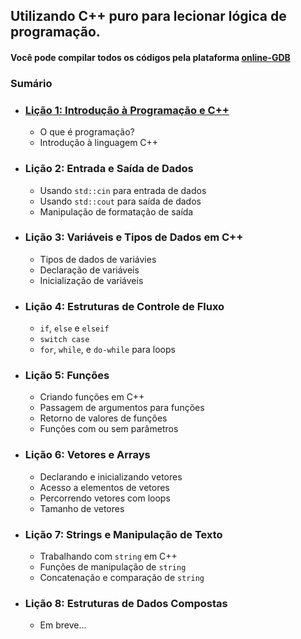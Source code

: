 ## Utilizando C++ puro para lecionar lógica de programação.

#### Você pode compilar todos os códigos pela plataforma [online-GDB](https://www.onlinegdb.com/)

### Sumário 

- ### [Lição 1: Introdução à Programação e C++](https://github.com/ThiagoSousa81/Basico-de-CPP/blob/main/Aula1.md#li%C3%A7%C3%A3o-1-introdu%C3%A7%C3%A3o-%C3%A0-programa%C3%A7%C3%A3o-e-c)
    - O que é programação?
    - Introdução à linguagem C++

- ### Lição 2: Entrada e Saída de Dados

    - Usando ```std::cin``` para entrada de dados
    - Usando ```std::cout``` para saída de dados
    - Manipulação de formatação de saída

- ### Lição 3: Variáveis e Tipos de Dados em C++

    - Tipos de dados de variávies
    - Declaração de variáveis
    - Inicialização de variáveis

- ### Lição 4: Estruturas de Controle de Fluxo

    - ```if```, ```else``` e ```elseif```
    - ```switch case```
    - ```for```, ```while```, e ```do-while``` para loops

- ### Lição 5: Funções

    - Criando funções em C++
    - Passagem de argumentos para funções
    - Retorno de valores de funções
    - Funções com ou sem parâmetros

- ### Lição 6: Vetores e Arrays

    - Declarando e inicializando vetores
    - Acesso a elementos de vetores
    - Percorrendo vetores com loops
    - Tamanho de vetores

- ### Lição 7: Strings e Manipulação de Texto

    - Trabalhando com ```string``` em C++
    - Funções de manipulação de ```string```
    - Concatenação e comparação de ```string```

- ### Lição 8: Estruturas de Dados Compostas

    - Em breve...
<!--
Introdução a structs
Criando e usando structs
Vetores de structs
Structs aninhadas
Lição 9: Programação Orientada a Objetos (POO)

Conceitos básicos de POO
Classes e objetos em C++
Métodos e atributos de classe
Encapsulamento e modificadores de acesso
Lição 10: Tratamento de Erros com try/catch

Introdução a exceções em C++
Usando blocos try e catch para tratar exceções
Lançando exceções personalizadas
Lição 11: Bibliotecas e Recursos Avançados

Inclusão e uso de bibliotecas externas
Uso de ponteiros
Alocação dinâmica de memória
Recursão
Lição 12: Projeto Final

Desenvolvimento de um pequeno projeto em C++ que aplica os conceitos aprendidos durante o curso
-->